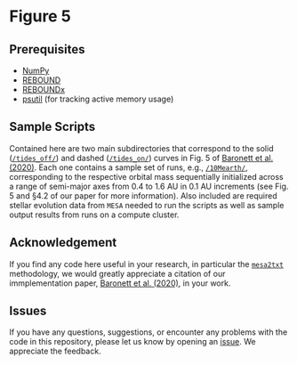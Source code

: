 # Figure 5

## Prerequisites
- [NumPy](https://numpy.org/)
- [REBOUND](https://rebound.readthedocs.io/)
- [REBOUNDx](https://reboundx.readthedocs.io/)
- [psutil](https://pypi.org/project/psutil/) (for tracking active memory usage)

## Sample Scripts
Contained here are two main subdirectories that correspond to the solid ([`/tides_off/`](https://github.com/sabaronett/REBOUNDxPaper/blob/master/fig5/tides_off)) and dashed ([`/tides_on/`](https://github.com/sabaronett/REBOUNDxPaper/blob/master/fig5/tides_on)) curves in Fig. 5 of [Baronett et al. (2020)](https://arxiv.org).  Each one contains a sample set of runs, e.g., [`/10Mearth/`](https://github.com/sabaronett/REBOUNDxPaper/blob/master/fig5/tides_off/10Mearth/), corresponding to the respective orbital mass sequentially initialized across a range of semi-major axes from 0.4 to 1.6 AU in 0.1 AU increments (see Fig. 5 and §4.2 of our paper for more information).  Also included are required stellar evolution data from `MESA` needed to run the scripts as well as sample output results from runs on a compute cluster.

## Acknowledgement
If you find any code here useful in your research, in particular the [`mesa2txt`](https://github.com/sabaronett/REBOUNDxPaper/blob/master/mesa2txt.ipynb) methodology, we would greatly appreciate a citation of our immplementation paper, [Baronett et al. (2020)](https://arxiv.org), in your work.

## Issues
If you have any questions, suggestions, or encounter any problems with the code in this repository, please let us know by opening an [issue](https://github.com/sabaronett/REBOUNDxPaper/issues). We appreciate the feedback.
